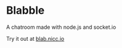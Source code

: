 # Blabble
A chatroom made with node.js and socket.io

Try it out at [blab.nicc.io](http://blab.nicc.io)
